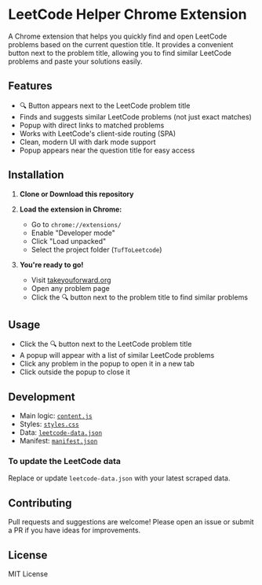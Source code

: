 # LeetCode Helper Chrome Extension

A Chrome extension that helps you quickly find and open LeetCode problems based on the current question title. It provides a convenient button next to the problem title, allowing you to find similar LeetCode problems and paste your solutions easily.

## Features

- 🔍 Button appears next to the LeetCode problem title
- Finds and suggests similar LeetCode problems (not just exact matches)
- Popup with direct links to matched problems
- Works with LeetCode's client-side routing (SPA)
- Clean, modern UI with dark mode support
- Popup appears near the question title for easy access

## Installation

1. **Clone or Download this repository**

2. **Load the extension in Chrome:**
   - Go to `chrome://extensions/`
   - Enable "Developer mode"
   - Click "Load unpacked"
   - Select the project folder (`TufToLeetcode`)

3. **You're ready to go!**
   - Visit [takeyouforward.org](https://takeyouforward.org/)
   - Open any problem page
   - Click the 🔍 button next to the problem title to find similar problems

## Usage

- Click the 🔍 button next to the LeetCode problem title
- A popup will appear with a list of similar LeetCode problems
- Click any problem in the popup to open it in a new tab
- Click outside the popup to close it

## Development

- Main logic: [`content.js`](content.js)
- Styles: [`styles.css`](styles.css)
- Data: [`leetcode-data.json`](leetcode-data.json)
- Manifest: [`manifest.json`](manifest.json)

### To update the LeetCode data
Replace or update `leetcode-data.json` with your latest scraped data.

## Contributing

Pull requests and suggestions are welcome! Please open an issue or submit a PR if you have ideas for improvements.

## License

MIT License 